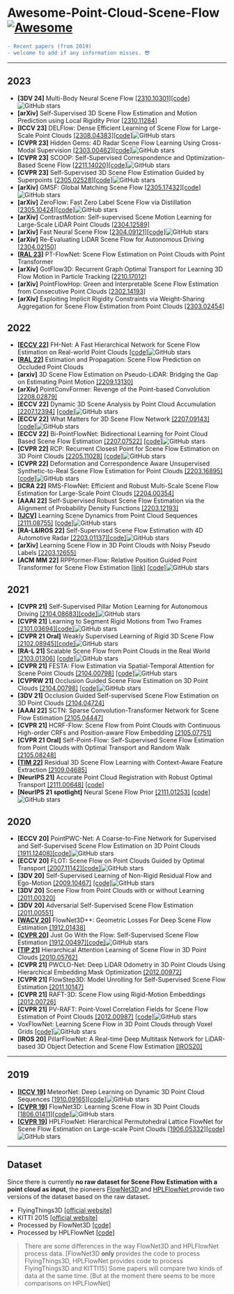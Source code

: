 # Awesome-Point-Cloud-Scene-Flow [![Awesome](https://awesome.re/badge.svg)](https://awesome.re)


```diff
- Recent papers (from 2019) 
- welcome to add if any information misses. 😎
```
---
## 2023
- **[3DV 24]** Multi-Body Neural Scene Flow [[2310.10301]](https://arxiv.org/abs/2310.10301)[[code]](https://github.com/kavisha725/MBNSF)![GitHub stars](https://img.shields.io/github/stars/kavisha725/MBNSF.svg?logo=github&label=Stars)
- **[arXiv]** Self-Supervised 3D Scene Flow Estimation and Motion Prediction using Local Rigidity Prior [[2310.11284]](https://arxiv.org/abs/2310.11284)
- **[ICCV 23]** DELFlow: Dense Efficient Learning of Scene Flow for Large-Scale Point Clouds [[2308.04383]](https://arxiv.org/abs/2308.04383)[[code]](https://github.com/IRMVLab/DELFlow)![GitHub stars](https://img.shields.io/github/stars/IRMVLab/DELFlow.svg?logo=github&label=Stars)
- **[CVPR 23]** Hidden Gems: 4D Radar Scene Flow Learning Using Cross-Modal Supervision [[2303.00462]](https://arxiv.org/abs/2303.00462)[[code]](https://github.com/Toytiny/CMFlow)![GitHub stars](https://img.shields.io/github/stars/Toytiny/CMFlow.svg?logo=github&label=Stars)
- **[CVPR 23]** SCOOP: Self-Supervised Correspondence and Optimization-Based Scene Flow [[2211.14020]](https://arxiv.org/abs/2211.14020)[[code]](https://github.com/itailang/SCOOP)![GitHub stars](https://img.shields.io/github/stars/itailang/SCOOP.svg?logo=github&label=Stars)
- **[CVPR 23]** Self-Supervised 3D Scene Flow Estimation Guided by Superpoints [[2305.02528]](https://arxiv.org/abs/2305.02528)[[code]](https://github.com/supersyq/SPFlowNet)![GitHub stars](https://img.shields.io/github/stars/supersyq/SPFlowNet.svg?logo=github&label=Stars)
- **[arXiv]** GMSF: Global Matching Scene Flow [[2305.17432]](https://arxiv.org/abs/2305.17432)[[code]](https://github.com/ZhangYushan3/GMSF)![GitHub stars](https://img.shields.io/github/stars/ZhangYushan3/GMSF.svg?logo=github&label=Stars)
- **[arXiv]** ZeroFlow: Fast Zero Label Scene Flow via Distillation [[2305.10424]](https://arxiv.org/abs/2305.10424)[[code]](https://github.com/kylevedder/zeroflow)![GitHub stars](https://img.shields.io/github/stars/kylevedder/zeroflow.svg?logo=github&label=Stars)
- **[arXiv]** ContrastMotion: Self-supervised Scene Motion Learning for Large-Scale LiDAR Point Clouds [[2304.12589]](https://arxiv.org/abs/2304.12589)
- **[arXiv]** Fast Neural Scene Flow [[2304.09121]](https://arxiv.org/abs/2304.09121)[[code]](https://github.com/Lilac-Lee/FastNSF)![GitHub stars](https://img.shields.io/github/stars/Lilac-Lee/FastNSF.svg?logo=github&label=Stars)
- **[arXiv]** Re-Evaluating LiDAR Scene Flow for Autonomous Driving [[2304.02150]](https://arxiv.org/abs/2304.02150)
- **[[RAL 23](https://ieeexplore.ieee.org/abstract/document/10064005)]** PT-FlowNet: Scene Flow Estimation on Point Clouds with Point Transformer
- **[arXiv]** GotFlow3D: Recurrent Graph Optimal Transport for Learning 3D Flow Motion in Particle Tracking [[2210.17012]](https://arxiv.org/abs/2210.17012)
- **[arXiv]** PointFlowHop: Green and Interpretable Scene Flow Estimation from Consecutive Point Clouds [[2302.14193]](https://arxiv.org/abs/2302.14193)
- **[arXiv]** Exploiting Implicit Rigidity Constraints via Weight-Sharing Aggregation for Scene Flow Estimation from Point Clouds [[2303.02454]](https://arxiv.org/abs/2303.02454)
  
## 2022
- **[[ECCV 22](https://www.ecva.net/papers/eccv_2022/papers_ECCV/papers/136990210.pdf)]** FH-Net: A Fast Hierarchical Network for Scene Flow Estimation on Real-world Point Clouds [[code]](https://github.com/pigtigger/FH-Net)![GitHub stars](https://img.shields.io/github/stars/pigtigger/FH-Net.svg?logo=github&label=Stars)
- **[[RAL 22](https://ieeexplore.ieee.org/abstract/document/9920196)]** Estimation and Propagation: Scene Flow Prediction on Occluded Point Clouds
- **[arxiv]** 3D Scene Flow Estimation on Pseudo-LiDAR: Bridging the Gap on Estimating Point Motion [[2209.13130]](https://arxiv.org/abs/2209.13130)
- **[arXiv]** PointConvFormer: Revenge of the Point-based Convolution [[2208.02879]](https://arxiv.org/abs/2208.02879)
- **[ECCV 22]** Dynamic 3D Scene Analysis by Point Cloud Accumulation [[2207.12394]](http://arxiv.org/abs/2207.12394) [[code]](https://github.com/prs-eth/PCAccumulation)![GitHub stars](https://img.shields.io/github/stars/prs-eth/PCAccumulation.svg?logo=github&label=Stars)
- **[ECCV 22]** What Matters for 3D Scene Flow Network [[2207.09143]](https://arxiv.org/abs/2207.09143) [[code]](https://github.com/IRMVLab/3DFlow)![GitHub stars](https://img.shields.io/github/stars/IRMVLab/3DFlow.svg?logo=github&label=Stars)
- **[ECCV 22]** Bi-PointFlowNet: Bidirectional Learning for Point Cloud Based Scene Flow Estimation [[2207.07522]](https://arxiv.org/abs/2207.07522) [[code]](https://github.com/cwc1260/BiFlow)![GitHub stars](https://img.shields.io/github/stars/cwc1260/BiFlow.svg?logo=github&label=Stars)
- **[CVPR 22]** RCP: Recurrent Closest Point for Scene Flow Estimation on 3D Point Clouds [[2205.11028]](https://arxiv.org/abs/2205.11028) [[code]](https://github.com/gxd1994/RCP)![GitHub stars](https://img.shields.io/github/stars/gxd1994/RCP.svg?logo=github&label=Stars)
- **[CVPR 22]** Deformation and Correspondence Aware Unsupervised Synthetic-to-Real Scene Flow Estimation for Point Clouds [[2203.16895]](https://arxiv.org/abs/2203.16895) [[code]](https://github.com/leolyj/DCA-SRSFE)![GitHub stars](https://img.shields.io/github/stars/leolyj/DCA-SRSFE.svg?logo=github&label=Stars)
- **[ICRA 22]** RMS-FlowNet: Efficient and Robust Multi-Scale Scene Flow Estimation for Large-Scale Point Clouds [[2204.00354]](https://arxiv.org/abs/2204.00354)
- **[AAAI 22]** Self-Supervised Robust Scene Flow Estimation via the Alignment of Probability Density Functions [[2203.12193]](https://arxiv.org/abs/2203.12193)
- **[[IJCV](https://link.springer.com/article/10.1007/s11263-021-01551-y)]** Learning Scene Dynamics from Point Cloud Sequences [[2111.08755]](https://arxiv.org/abs/2111.08755) [[code]](https://github.com/BestSonny/SPCM)![GitHub stars](https://img.shields.io/github/stars/BestSonny/SPCM.svg?logo=github&label=Stars)
- **[RA-L&IROS 22]** Self-Supervised Scene Flow Estimation with 4D Automotive Radar [[2203.01137]](http://arxiv.org/abs/2203.01137)[[code]](https://github.com/Toytiny/RaFlow)![GitHub stars](https://img.shields.io/github/stars/Toytiny/RaFlow.svg?logo=github&label=Stars)
- **[arXiv]** Learning Scene Flow in 3D Point Clouds with Noisy Pseudo Labels [[2203.12655]](http://arxiv.org/abs/2203.12655)
- **[ACM MM 22]** RPPformer-Flow: Relative Position Guided Point Transformer for Scene Flow Estimation [[link]](https://dl.acm.org/doi/abs/10.1145/3503161.3547771) [[code]](https://github.com/ustc-hlli/RPPformer-Flow/tree/main)![GitHub stars](https://img.shields.io/github/stars/ustc-hlli/RPPformer-Flow.svg?logo=github&label=Stars)
## 2021
- **[CVPR 21]** Self-Supervised Pillar Motion Learning for Autonomous Driving [[2104.08683]](http://arxiv.org/abs/2104.08683)[[code]](https://github.com/qcraftai/pillar-motion)![GitHub stars](https://img.shields.io/github/stars/qcraftai/pillar-motion.svg?logo=github&label=Stars)
- **[CVPR 21]** Learning to Segment Rigid Motions from Two Frames [[2101.03694]](http://arxiv.org/abs/2101.03694)[[code]](https://github.com/gengshan-y/rigidmask)![GitHub stars](https://img.shields.io/github/stars/gengshan-y/rigidmask.svg?logo=github&label=Stars)
- **[CVPR 21 Oral]** Weakly Supervised Learning of Rigid 3D Scene Flow [[2102.08945]](http://arxiv.org/abs/2102.08945)[[code]](https://github.com/zgojcic/Rigid3DSceneFlow)![GitHub stars](https://img.shields.io/github/stars/zgojcic/Rigid3DSceneFlow.svg?logo=github&label=Stars)
- **[RA-L 21]** Scalable Scene Flow from Point Clouds in the Real World [[2103.01306]](http://arxiv.org/abs/2103.01306) [[code]](https://github.com/Jabb0/FastFlow3D)![GitHub stars](https://img.shields.io/github/stars/Jabb0/FastFlow3D.svg?logo=github&label=Stars)
- **[CVPR 21]** FESTA: Flow Estimation via Spatial-Temporal Attention for Scene Point Clouds [[2104.00798]](http://arxiv.org/abs/2104.00798) [[code]](https://github.com/InterDigitalInc/FESTA)![GitHub stars](https://img.shields.io/github/stars/InterDigitalInc/FESTA.svg?logo=github&label=Stars)
- **[CVPRW 21]** Occlusion Guided Scene Flow Estimation on 3D Point Clouds [[2104.00798]](http://arxiv.org/abs/2011.14880) [[code]](https://github.com/BillOuyang/OGSFNet)![GitHub stars](https://img.shields.io/github/stars/BillOuyang/OGSFNet.svg?logo=github&label=Stars)
- **[3DV 21]** Occlusion Guided Self-supervised Scene Flow Estimation on 3D Point Clouds [[2104.04724]](https://arxiv.org/abs/2104.04724)
- **[AAAI 22]** SCTN: Sparse Convolution-Transformer Network for Scene Flow Estimation [[2105.04447]](http://arxiv.org/abs/2105.04447)
- **[CVPR 21]** HCRF-Flow: Scene Flow from Point Clouds with Continuous High-order CRFs and Position-aware Flow Embedding [[2105.07751]](http://arxiv.org/abs/2105.07751)
- **[CVPR 21 Oral]** Self-Point-Flow: Self-Supervised Scene Flow Estimation from Point Clouds with Optimal Transport and Random Walk [[2105.08248]](https://arxiv.org/abs/2105.08248)
- **[[TIM 22](https://ieeexplore.ieee.org/abstract/document/9754543)]** Residual 3D Scene Flow Learning with Context-Aware Feature Extraction [[2109.04685]](https://arxiv.org/abs/2109.04685)
- **[NeurIPS 21]** Accurate Point Cloud Registration with Robust Optimal Transport [[2111.00648]](http://arxiv.org/abs/2111.00648) [[code]](https://github.com/uncbiag/robot)
- **[NeurIPS 21 spotlight]** Neural Scene Flow Prior [[2111.01253]](https://arxiv.org/abs/2111.01253) [[code]](https://github.com/Lilac-Lee/Neural_Scene_Flow_Prior)![GitHub stars](https://img.shields.io/github/stars/Lilac-Lee/Neural_Scene_Flow_Prior.svg?logo=github&label=Stars)


## 2020
- **[ECCV 20]** PointPWC-Net: A Coarse-to-Fine Network for Supervised and Self-Supervised Scene Flow Estimation on 3D Point Clouds [[1911.12408]](http://arxiv.org/abs/1911.12408)[[code]](https://github.com/DylanWusee/PointPWC)![GitHub stars](https://img.shields.io/github/stars/DylanWusee/PointPWC.svg?logo=github&label=Stars)
- **[ECCV 20]** FLOT: Scene Flow on Point Clouds Guided by Optimal Transport [[2007.11142]](http://arxiv.org/abs/2007.11142)[[code]](https://github.com/valeoai/FLOT)![GitHub stars](https://img.shields.io/github/stars/valeoai/FLOT.svg?logo=github&label=Stars)
- **[3DV 20]** Self-Supervised Learning of Non-Rigid Residual Flow and Ego-Motion [[2009.10467]](http://arxiv.org/abs/2009.10467) [[code]](https://github.com/ivantishchenko/Self-Supervised_Non-Rigid_Flow_and_Ego-Motion)![GitHub stars](https://img.shields.io/github/stars/ivantishchenko/Self-Supervised_Non-Rigid_Flow_and_Ego-Motion.svg?logo=github&label=Stars)
- **[3DV 20]** Scene Flow from Point Clouds with or without Learning [[2011.00320]](http://arxiv.org/abs/2011.00320)
- **[3DV 20]** Adversarial Self-Supervised Scene Flow Estimation [[2011.00551]](http://arxiv.org/abs/2011.00551)
- **[[WACV 20](https://openaccess.thecvf.com/content_WACV_2020/html/Wang_FlowNet3D_Geometric_Losses_For_Deep_Scene_Flow_Estimation_WACV_2020_paper.html)]** FlowNet3D++: Geometric Losses For Deep Scene Flow Estimation [[1912.01438]](http://arxiv.org/abs/1912.01438)
- **[[CVPR 20](https://openaccess.thecvf.com/content_CVPR_2020/html/Mittal_Just_Go_With_the_Flow_Self-Supervised_Scene_Flow_Estimation_CVPR_2020_paper.html)]** Just Go With the Flow: Self-Supervised Scene Flow Estimation [[1912.00497]](https://arxiv.org/abs/1912.00497)[[code]](https://github.com/HimangiM/Just-Go-with-the-Flow-Self-Supervised-Scene-Flow-Estimation)![GitHub stars](https://img.shields.io/github/stars/HimangiM/Just-Go-with-the-Flow-Self-Supervised-Scene-Flow-Estimation.svg?logo=github&label=Stars)
- **[[TIP 21](http://ieeexplore.ieee.org/document/9435105/)]** Hierarchical Attention Learning of Scene Flow in 3D Point Clouds [[2010.05762]](https://arxiv.org/abs/2010.05762) 
- **[CVPR 21]** PWCLO-Net: Deep LiDAR Odometry in 3D Point Clouds Using Hierarchical Embedding Mask Optimization [[2012.00972]](https://arxiv.org/abs/2012.00972)
- **[CVPR 21]** FlowStep3D: Model Unrolling for Self-Supervised Scene Flow Estimation [[2011.10147]](https://arxiv.org/abs/2011.10147)
- **[CVPR 21]** RAFT-3D: Scene Flow using Rigid-Motion Embeddings [[2012.00726]](http://arxiv.org/abs/2012.00726)
- **[CVPR 21]** PV-RAFT: Point-Voxel Correlation Fields for Scene Flow Estimation of Point Clouds [[2012.00987]](https://arxiv.org/abs/2012.00987) [[code]](https://github.com/weiyithu/PV-RAFT)![GitHub stars](https://img.shields.io/github/stars/weiyithu/PV-RAFT.svg?logo=github&label=Stars)
- VoxFlowNet: Learning Scene Flow in 3D Point Clouds through Voxel Grids [[code]](https://github.com/pablorpalafox/voxflownet)![GitHub stars](https://img.shields.io/github/stars/pablorpalafox/voxflownet.svg?logo=github&label=Stars)
- **[IROS 20]** PillarFlowNet: A Real-time Deep Multitask Network for LiDAR-based 3D Object Detection and Scene Flow Estimation [[IROS20]](http://ras.papercept.net/images/temp/IROS/files/1208.pdf)



---
## 2019
- **[[ICCV 19](https://openaccess.thecvf.com/content_ICCV_2019/html/Liu_MeteorNet_Deep_Learning_on_Dynamic_3D_Point_Cloud_Sequences_ICCV_2019_paper.html)]** MeteorNet: Deep Learning on Dynamic 3D Point Cloud Sequences [[1910.09165]](http://arxiv.org/abs/1910.09165)[[code]](https://github.com/xingyul/meteornet)![GitHub stars](https://img.shields.io/github/stars/xingyul/meteornet.svg?logo=github&label=Stars)
- **[[CVPR 19](https://openaccess.thecvf.com/content_CVPR_2019/html/Liu_FlowNet3D_Learning_Scene_Flow_in_3D_Point_Clouds_CVPR_2019_paper.html)]** FlowNet3D: Learning Scene Flow in 3D Point Clouds [[1806.01411]](https://arxiv.org/abs/1806.01411)[[code]](https://github.com/xingyul/flownet3d)![GitHub stars](https://img.shields.io/github/stars/xingyul/flownet3d.svg?logo=github&label=Stars)
- **[[CVPR 19](https://openaccess.thecvf.com/content_CVPR_2019/html/Gu_HPLFlowNet_Hierarchical_Permutohedral_Lattice_FlowNet_for_Scene_Flow_Estimation_on_CVPR_2019_paper.html)]** HPLFlowNet: Hierarchical Permutohedral Lattice FlowNet for Scene Flow Estimation on Large-scale Point Clouds [[1906.05332]](https://arxiv.org/abs/1906.05332)[[code]](https://github.com/laoreja/HPLFlowNet)![GitHub stars](https://img.shields.io/github/stars/laoreja/HPLFlowNet.svg?logo=github&label=Stars)



---
## Dataset

Since there is currently **no raw dataset for Scene Flow Estimation with a point cloud as input**, the pioneers [FlowNet3D ](https://github.com/xingyul/flownet3d)and [HPLFlowNet ](https://github.com/laoreja/HPLFlowNet)provide two versions of the dataset based on the raw dataset.

- FlyingThings3D [[official website]](https://lmb.informatik.uni-freiburg.de/resources/datasets/SceneFlowDatasets.en.html)
- KITTI 2015 [[official website]](http://www.cvlibs.net/datasets/kitti/eval_scene_flow.php?benchmark=flow)
- Processed by FlowNet3D [[code]](https://github.com/xingyul/flownet3d)
- Processed by HPLFlowNet [[code]](https://github.com/laoreja/HPLFlowNet)

> There are some differences in the way FlowNet3D and HPLFlowNet process data.
> [FlowNet3D **only** provides the code to process FlyingThings3D, HPLFlowNet provides code to process FlyingThings3D and KITTI15]
> Some papers will compare two kinds of data at the same time. [But at the moment there seems to be more comparisons on HPLFlowNet]

